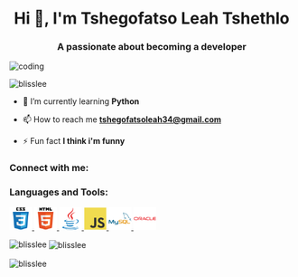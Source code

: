 <h1 align="center">Hi 👋, I'm Tshegofatso Leah Tshethlo</h1>
<h3 align="center">A passionate about becoming a developer</h3>
<img lign = "right" alt = "coding" width = "400" src ="https://th.bing.com/th/id/OIP.Ft3QJdbyqMKp0vRM6FWEyQHaE8?w=291&h=194&c=7&r=0&o=5&pid=1.7">

<p align="left"> <img src="https://komarev.com/ghpvc/?username=blisslee&label=Profile%20views&color=0e75b6&style=flat" alt="blisslee" /> </p>

- 🌱 I’m currently learning **Python**

- 📫 How to reach me **tshegofatsoleah34@gmail.com**

- ⚡ Fun fact **I think i'm funny**

<h3 align="left">Connect with me:</h3>
<p align="left">
</p>

<h3 align="left">Languages and Tools:</h3>
<p align="left"> <a href="https://www.w3schools.com/css/" target="_blank" rel="noreferrer"> <img src="https://raw.githubusercontent.com/devicons/devicon/master/icons/css3/css3-original-wordmark.svg" alt="css3" width="40" height="40"/> </a> <a href="https://www.w3.org/html/" target="_blank" rel="noreferrer"> <img src="https://raw.githubusercontent.com/devicons/devicon/master/icons/html5/html5-original-wordmark.svg" alt="html5" width="40" height="40"/> </a> <a href="https://www.java.com" target="_blank" rel="noreferrer"> <img src="https://raw.githubusercontent.com/devicons/devicon/master/icons/java/java-original.svg" alt="java" width="40" height="40"/> </a> <a href="https://developer.mozilla.org/en-US/docs/Web/JavaScript" target="_blank" rel="noreferrer"> <img src="https://raw.githubusercontent.com/devicons/devicon/master/icons/javascript/javascript-original.svg" alt="javascript" width="40" height="40"/> </a> <a href="https://www.mysql.com/" target="_blank" rel="noreferrer"> <img src="https://raw.githubusercontent.com/devicons/devicon/master/icons/mysql/mysql-original-wordmark.svg" alt="mysql" width="40" height="40"/> </a> <a href="https://www.oracle.com/" target="_blank" rel="noreferrer"> <img src="https://raw.githubusercontent.com/devicons/devicon/master/icons/oracle/oracle-original.svg" alt="oracle" width="40" height="40"/> </a> </p>

<p><img align="left" src="https://github-readme-stats.vercel.app/api/top-langs?username=blisslee&show_icons=true&locale=en&layout=compact" alt="blisslee" /></p>

<p>&nbsp;<img align="center" src="https://github-readme-stats.vercel.app/api?username=blisslee&show_icons=true&locale=en" alt="blisslee" /></p>

<p><img align="center" src="https://github-readme-streak-stats.herokuapp.com/?user=blisslee&" alt="blisslee" /></p>
